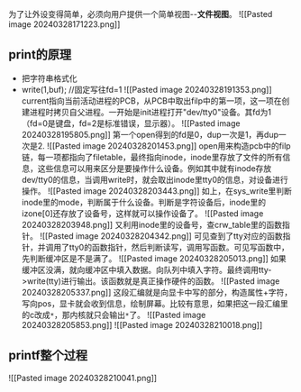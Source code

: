 为了让外设变得简单，必须向用户提供一个简单视图--**文件视图**。
![[Pasted image 20240328171223.png]]
## print的原理
* 把字符串格式化
* write(1,buf);  //固定写往fd=1
![[Pasted image 20240328191353.png]]
current指向当前活动进程的PCB，从PCB中取出filp中的第一项，这一项在创建进程时拷贝自父进程。一开始是init进程打开"dev/tty0"设备。其fd为1（fd=0是键盘，fd=2是标准错误，显示器）。
![[Pasted image 20240328195805.png]]
第一个open得到的fd是0，dup一次是1，再dup一次是2.
![[Pasted image 20240328201453.png]]
open用来构造pcb中的filp链，每一项都指向了filetable，最终指向inode，inode里存放了文件的所有信息，这些信息可以用来区分是要操作什么设备。例如其中就有inode存放dev/tty0的信息，当调用write时，就会取出inode里tty0的信息，对设备进行操作。
![[Pasted image 20240328203443.png]]
如上，在sys_write里判断inode里的mode，判断属于什么设备。判断是字符设备后，inode里的izone[0]还存放了设备号，这样就可以操作设备了。
![[Pasted image 20240328203948.png]]
又利用inode里的设备号，查crw_table里的函数指针。
![[Pasted image 20240328204342.png]]
可见查到了tty对应的函数指针，并调用了tty0的函数指针，然后判断读写，调用写函数。可见写函数中，先判断缓冲区是不是满了。
![[Pasted image 20240328205013.png]]
如果缓冲区没满，就向缓冲区中填入数据。向队列中填入字符。最终调用tty->write(tty)进行输出。该函数就是真正操作硬件的函数。
![[Pasted image 20240328205337.png]]
这段汇编就是向显卡中写的部分，构造属性+字符，写向pos，显卡就会收到信息，绘制屏幕。比较有意思，如果把这一段汇编里的c改成`*`，那内核就只会输出`*`了。
![[Pasted image 20240328205853.png]]
![[Pasted image 20240328210018.png]]
## printf整个过程
![[Pasted image 20240328210041.png]]
